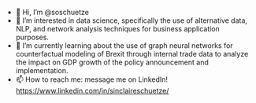 - 👋 Hi, I’m @soschuetze
- 👀 I’m interested in data science, specifically the use of alternative data, NLP, and network analysis techniques for business application purposes. 
- 🌱 I’m currently learning about the use of graph neural networks for counterfactual modeling of Brexit through internal trade data to analyze the impact on GDP growth of the policy announcement and implementation.
- 📫 How to reach me: message me on LinkedIn! https://www.linkedin.com/in/sinclaireschuetze/

<!---
soschuetze/soschuetze is a ✨ special ✨ repository because its `README.md` (this file) appears on your GitHub profile.
You can click the Preview link to take a look at your changes.
--->

